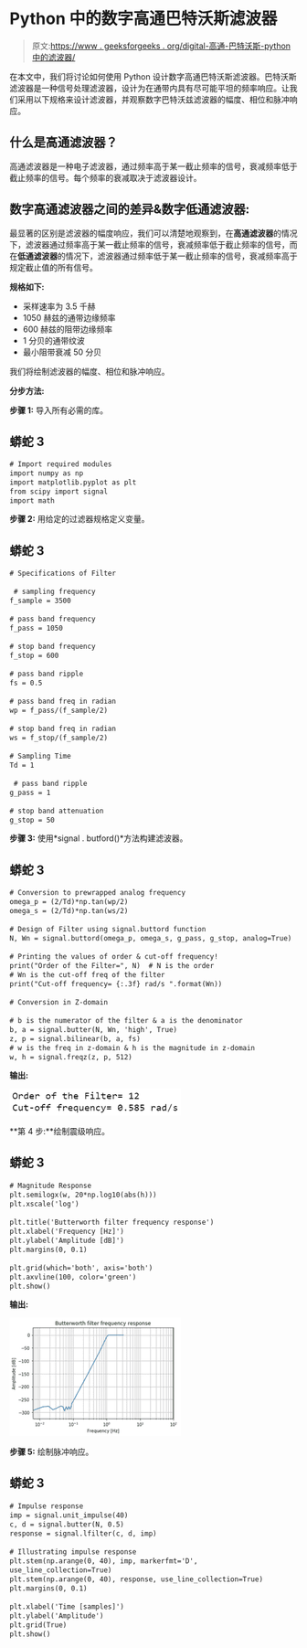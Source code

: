 # Python 中的数字高通巴特沃斯滤波器

> 原文:[https://www . geeksforgeeks . org/digital-高通-巴特沃斯-python 中的滤波器/](https://www.geeksforgeeks.org/digital-high-pass-butterworth-filter-in-python/)

在本文中，我们将讨论如何使用 Python 设计数字高通巴特沃斯滤波器。巴特沃斯滤波器是一种信号处理滤波器，设计为在通带内具有尽可能平坦的频率响应。让我们采用以下规格来设计滤波器，并观察数字巴特沃兹滤波器的幅度、相位和脉冲响应。

## **什么是高通滤波器？**

高通滤波器是一种电子滤波器，通过频率高于某一截止频率的信号，衰减频率低于截止频率的信号。每个频率的衰减取决于滤波器设计。

## **数字高通滤波器之间的差异&数字低通滤波器:**

最显著的区别是滤波器的幅度响应，我们可以清楚地观察到，在**高通滤波器**的情况下，滤波器通过频率高于某一截止频率的信号，衰减频率低于截止频率的信号，而在**低通滤波器**的情况下，滤波器通过频率低于某一截止频率的信号，衰减频率高于规定截止值的所有信号。

**规格如下:**

*   采样速率为 3.5 千赫
*   1050 赫兹的通带边缘频率
*   600 赫兹的阻带边缘频率
*   1 分贝的通带纹波
*   最小阻带衰减 50 分贝

我们将绘制滤波器的幅度、相位和脉冲响应。

**分步方法:**

**步骤 1:** 导入所有必需的库。

## 蟒蛇 3

```
# Import required modules
import numpy as np
import matplotlib.pyplot as plt
from scipy import signal
import math
```

**步骤 2:** 用给定的过滤器规格定义变量。

## 蟒蛇 3

```
# Specifications of Filter

 # sampling frequency
f_sample = 3500

# pass band frequency
f_pass = 1050

# stop band frequency
f_stop = 600

# pass band ripple
fs = 0.5

# pass band freq in radian
wp = f_pass/(f_sample/2)  

# stop band freq in radian
ws = f_stop/(f_sample/2) 

# Sampling Time
Td = 1 

 # pass band ripple
g_pass = 1

# stop band attenuation
g_stop = 50
```

**步骤 3:** 使用*signal . butford()*方法构建滤波器。

## 蟒蛇 3

```
# Conversion to prewrapped analog frequency
omega_p = (2/Td)*np.tan(wp/2)
omega_s = (2/Td)*np.tan(ws/2)

# Design of Filter using signal.buttord function
N, Wn = signal.buttord(omega_p, omega_s, g_pass, g_stop, analog=True)

# Printing the values of order & cut-off frequency!
print("Order of the Filter=", N)  # N is the order
# Wn is the cut-off freq of the filter
print("Cut-off frequency= {:.3f} rad/s ".format(Wn))

# Conversion in Z-domain

# b is the numerator of the filter & a is the denominator
b, a = signal.butter(N, Wn, 'high', True)
z, p = signal.bilinear(b, a, fs)
# w is the freq in z-domain & h is the magnitude in z-domain
w, h = signal.freqz(z, p, 512)
```

**输出:**

![](img/e347aadcea9a0fc577beeccffb2ed780.png)

**第 4 步:**绘制震级响应。

## 蟒蛇 3

```
# Magnitude Response
plt.semilogx(w, 20*np.log10(abs(h)))
plt.xscale('log')

plt.title('Butterworth filter frequency response')
plt.xlabel('Frequency [Hz]')
plt.ylabel('Amplitude [dB]')
plt.margins(0, 0.1)

plt.grid(which='both', axis='both')
plt.axvline(100, color='green')
plt.show()
```

**输出:**

![](img/63053d39638b4432e2e3b8ffeb04c4ed.png)

**步骤 5:** 绘制脉冲响应。

## 蟒蛇 3

```
# Impulse response
imp = signal.unit_impulse(40)
c, d = signal.butter(N, 0.5)
response = signal.lfilter(c, d, imp)

# Illustrating impulse response
plt.stem(np.arange(0, 40), imp, markerfmt='D', use_line_collection=True)
plt.stem(np.arange(0, 40), response, use_line_collection=True)
plt.margins(0, 0.1)

plt.xlabel('Time [samples]')
plt.ylabel('Amplitude')
plt.grid(True)
plt.show()
```